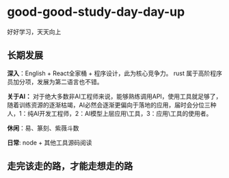# good-good-study-day-day-up
好好学习，天天向上

## 长期发展
  
  **深入**：English + React全家桶 + 程序设计，此为核心竞争力。 rust 属于高阶程序员加分项，发展为第二语言也不错。
  
  **关于AI：** 对于绝大多数非AI工程师来说，能够熟练调用API，使用工具就足够了，随着训练资源的逐渐枯竭，AI必然会逐渐更偏向于落地的应用，届时会分位三种人，1：纯AI开发工程师，2：AI模型上层应用\工具，3：应用\工具的使用者。

  **休闲**：易、篆刻、紫薇斗数

  **日常**: node + 其他工具源码阅读


## 走完该走的路，才能走想走的路



  
